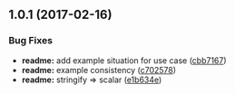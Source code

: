 <a name="1.0.1"></a>
## 1.0.1 (2017-02-16)


### Bug Fixes

* **readme:** add example situation for use case ([cbb7167](https://github.com/beck24/elgg_scalarmd/commit/cbb7167))
* **readme:** example consistency ([c702578](https://github.com/beck24/elgg_scalarmd/commit/c702578))
* **readme:** stringify => scalar ([e1b634e](https://github.com/beck24/elgg_scalarmd/commit/e1b634e))




